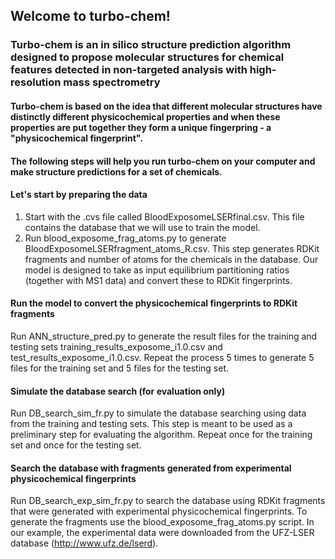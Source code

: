 ## Welcome to turbo-chem!
### Turbo-chem is an in silico structure prediction algorithm designed to propose molecular structures for chemical features detected  in non-targeted analysis with high-resolution mass spectrometry
#### Turbo-chem is based on the idea that different molecular structures have distinctly different physicochemical properties and when these properties are put together they form a unique fingerpring - a "physicochemical fingerprint".

#### The following steps will help you run turbo-chem on your computer and make structure predictions for a set of chemicals.

#### Let's start by preparing the data  
1. Start with the .cvs file called BloodExposomeLSERfinal.csv. This file contains the database that we will use to train the model.  
2. Run blood_exposome_frag_atoms.py to generate BloodExposomeLSERfragment_atoms_R.csv. This step generates RDKit fragments and number of atoms for the chemicals in the database. Our model is designed to take as input equilibrium partitioning ratios (together with MS1 data) and convert these to RDKit fingerprints.

#### Run the model to convert the physicochemical fingerprints to RDKit fragments
Run ANN_structure_pred.py to generate the result files for the training and testing sets training_results_exposome_i1.0.csv and test_results_exposome_i1.0.csv. Repeat the process 5 times to generate 5 files for the training set and 5 files for the testing set.

#### Simulate the database search (for evaluation only)
Run DB_search_sim_fr.py to simulate the database searching using data from the training and testing sets. This step is meant to be used as a preliminary step for evaluating the algorithm. Repeat once for the training set and once for the testing set. 

#### Search the database with fragments generated from experimental physicochemical fingerprints
Run DB_search_exp_sim_fr.py to search the database using RDKit fragments that were generated with experimental physicochemical fingerprints. To generate the fragments use the blood_exposome_frag_atoms.py script. In our example, the experimental data were downloaded from the UFZ-LSER database (http://www.ufz.de/lserd).


